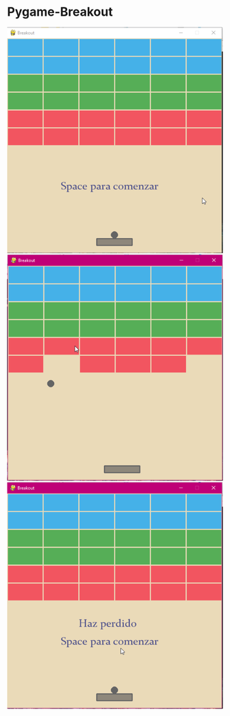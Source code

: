 # Pygame-Breakout

![](https://raw.githubusercontent.com/quvp861205/Pygame-Breakout/master/inicio.png) ![](https://raw.githubusercontent.com/quvp861205/Pygame-Breakout/master/jugando.png) 
![](https://raw.githubusercontent.com/quvp861205/Pygame-Breakout/master/game%20over.png)
